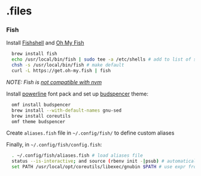 # .files

### Fish

Install [Fishshell](https://fishshell.com/) and [Oh My Fish](https://github.com/oh-my-fish/oh-my-fish)

```sh
  brew install fish
  echo /usr/local/bin/fish | sudo tee -a /etc/shells # add to list of shells
  chsh -s /usr/local/bin/fish # make default
  curl -L https://get.oh-my.fish | fish
```
_NOTE: Fish is [not compatible with nvm](https://github.com/creationix/nvm/issues/303)_

Install [powerline](https://github.com/powerline/fonts) font pack and set up [budspencer](https://github.com/oh-my-fish/theme-budspencer) theme:

```sh
  omf install budspencer
  brew install --with-default-names gnu-sed
  brew install coreutils
  omf theme budspencer
```

Create `aliases.fish` file in `~/.config/fish/` to define custom aliases

Finally, in `~/.config/fish/config.fish`:

```sh
  . ~/.config/fish/aliases.fish # load aliases file
  status --is-interactive; and source (rbenv init -|psub) # automatically source rbenv
  set PATH /usr/local/opt/coreutils/libexec/gnubin $PATH # use expr from coreutils
```
